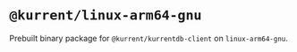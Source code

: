 # `@kurrent/linux-arm64-gnu`

Prebuilt binary package for `@kurrent/kurrentdb-client` on `linux-arm64-gnu`.

